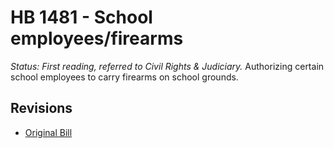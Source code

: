 # HB 1481 - School employees/firearms
*Status: First reading, referred to Civil Rights & Judiciary.*
Authorizing certain school employees to carry firearms on school grounds.

## Revisions
* [Original Bill](1/)